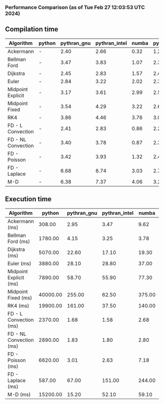 ### Performance Comparison (as of Tue Feb 27 12:03:53 UTC 2024)
## Compilation time
Algorithm                 | python                    | pythran_gnu               | pythran_intel             | numba                     | pyccel_fortran_gnu        | pyccel_c_gnu              | pyccel_fortran_intel      | pyccel_c_intel           
------------------------- | ------------------------- | ------------------------- | ------------------------- | ------------------------- | ------------------------- | ------------------------- | ------------------------- | -------------------------
Ackermann                 | -                         | 2.40                      | 2.66                      | 0.32                      | 1.25                      | 1.20                      | 1.32                      | 1.28                     
Bellman Ford              | -                         | 3.47                      | 3.83                      | 1.07                      | 2.36                      | 2.53                      | 2.44                      | 3.32                     
Dijkstra                  | -                         | 2.45                      | 2.83                      | 1.57                      | 2.43                      | 2.57                      | 2.57                      | 3.36                     
Euler                     | -                         | 2.84                      | 3.22                      | 2.02                      | 2.34                      | 2.54                      | 2.48                      | 3.31                     
Midpoint Explicit         | -                         | 3.17                      | 3.61                      | 2.99                      | 2.59                      | 2.80                      | 2.73                      | 3.55                     
Midpoint Fixed            | -                         | 3.54                      | 4.29                      | 3.22                      | 2.64                      | 2.90                      | 2.78                      | 3.62                     
RK4                       | -                         | 3.86                      | 4.46                      | 3.76                      | 3.08                      | 3.27                      | 3.11                      | 4.04                     
FD - L Convection         | -                         | 2.41                      | 2.83                      | 0.86                      | 2.29                      | 2.51                      | 2.45                      | 3.27                     
FD - NL Convection        | -                         | 3.40                      | 3.78                      | 0.87                      | 2.32                      | 2.53                      | 2.49                      | 3.27                     
FD - Poisson              | -                         | 3.42                      | 3.93                      | 1.32                      | 2.43                      | 2.61                      | 2.98                      | 3.36                     
FD - Laplace              | -                         | 6.68                      | 8.74                      | 3.03                      | 2.76                      | 2.96                      | 3.00                      | 3.81                     
M-D                       | -                         | 6.38                      | 7.37                      | 4.06                      | 3.23                      | 3.17                      | 3.33                      | 4.27                     

## Execution time
Algorithm                 | python                    | pythran_gnu               | pythran_intel             | numba                     | pyccel_fortran_gnu        | pyccel_c_gnu              | pyccel_fortran_intel      | pyccel_c_intel           
------------------------- | ------------------------- | ------------------------- | ------------------------- | ------------------------- | ------------------------- | ------------------------- | ------------------------- | -------------------------
Ackermann (ms)            | 308.00                    | 2.95                      | 3.47                      | 9.62                      | 1.50                      | 1.55                      | 7.92                      | 3.93                     
Bellman Ford (ms)         | 1780.00                   | 4.15                      | 3.25                      | 3.78                      | 2.96                      | 5.97                      | 4.43                      | 18.50                    
Dijkstra (ms)             | 5070.00                   | 22.60                     | 17.10                     | 19.30                     | 18.20                     | 31.10                     | 23.10                     | 21.80                    
Euler (ms)                | 3880.00                   | 28.10                     | 28.80                     | 37.00                     | 15.50                     | 142.00                    | 14.00                     | 126.00                   
Midpoint Explicit (ms)    | 7890.00                   | 58.70                     | 55.90                     | 77.30                     | 22.50                     | 280.00                    | 16.30                     | 250.00                   
Midpoint Fixed (ms)       | 40000.00                  | 255.00                    | 62.50                     | 375.00                    | 75.30                     | 1410.00                   | 60.80                     | 1250.00                  
RK4 (ms)                  | 19900.00                  | 161.00                    | 37.50                     | 140.00                    | 35.20                     | 483.00                    | 38.20                     | 405.00                   
FD - L Convection (ms)    | 2370.00                   | 1.68                      | 1.58                      | 2.68                      | 1.50                      | 1.62                      | 1.51                      | 3.71                     
FD - NL Convection (ms)   | 2890.00                   | 1.83                      | 1.80                      | 2.80                      | 1.80                      | 2.03                      | 1.36                      | 3.74                     
FD - Poisson (ms)         | 6620.00                   | 3.01                      | 2.63                      | 7.18                      | 2.80                      | 3.84                      | 2.62                      | 8.92                     
FD - Laplace (ms)         | 587.00                    | 67.00                     | 151.00                    | 244.00                    | 61.70                     | 254.00                    | 61.80                     | 304.00                   
M-D (ms)                  | 15200.00                  | 15.20                     | 52.10                     | 59.10                     | 53.90                     | 59.80                     | 72.00                     | 60.20                    
